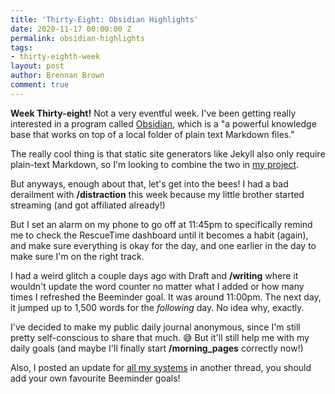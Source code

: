 ```yaml
---
title: 'Thirty-Eight: Obsidian Highlights'
date: 2020-11-17 00:00:00 Z
permalink: obsidian-highlights
tags:
- thirty-eighth-week
layout: post
author: Brennan Brown
comment: true
---
```


**Week Thirty-eight!** Not a very eventful week. I've been getting really interested in a program called [Obsidian](https://obsidian.md/), which is a "a powerful knowledge base that works on top of a local folder of plain text Markdown files." 

The really cool thing is that static site generators like Jekyll also only require plain-text Markdown, so I'm looking to combine the two in [my project](https://github.com/brennanbrown/enjoyment-work).

But anyways, enough about that, let's get into the bees! I had a bad derailment with **/distraction** this week because my little brother started streaming (and got affiliated already!) 

But I set an alarm on my phone to go off at 11:45pm to specifically remind me to check the RescueTime dashboard until it becomes a habit (again), and make sure everything is okay for the day, and one earlier in the day to make sure I'm on the right track.

I had a weird glitch a couple days ago with Draft and **/writing** where it wouldn't update the word counter no matter what I added or how many times I refreshed the Beeminder goal. It was around 11:00pm. The next day, it jumped up to 1,500 words for the *following* day. No idea why, exactly.

I've decided to make my public daily journal anonymous, since I'm still pretty self-conscious to share that much. 😅 But it'll still help me with my daily goals (and maybe I'll finally start **/morning_pages** correctly now!)

Also, I posted an update for [all my systems](https://forum.beeminder.com/t/show-off-your-goals-and-how-youre-beeminding-them/7465/4?u=brennanbrown) in another thread, you should add your own favourite Beeminder goals!
